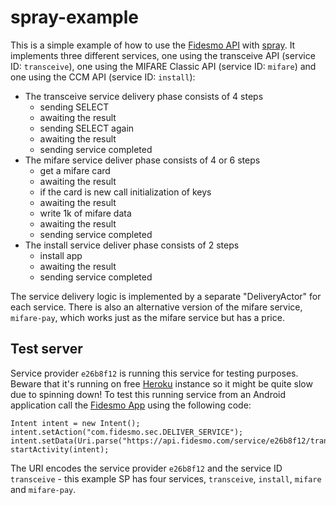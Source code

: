 spray-example
=============

This is a simple example of how to use the
[Fidesmo API](https://developer.fidesmo.com/api) with
[spray](http://spray.io/). It implements three different services, one
using the transceive API (service ID: `transceive`), one using the
MIFARE Classic API (service ID: `mifare`) and one using the CCM API
(service ID: `install`):
- The transceive service delivery phase consists of 4 steps
  - sending SELECT
  - awaiting the result
  - sending SELECT again
  - awaiting the result
  - sending service completed
- The mifare service deliver phase consists of 4 or 6 steps
  - get a mifare card
  - awaiting the result
  - if the card is new call initialization of keys
  - awaiting the result
  - write 1k of mifare data
  - awaiting the result
  - sending service completed
- The install service deliver phase consists of 2 steps
  - install app
  - awaiting the result
  - sending service completed

The service delivery logic is implemented by a separate
"DeliveryActor" for each service. There is also an alternative version
of the mifare service, `mifare-pay`, which works just as the mifare
service but has a price.

Test server
-----------

Service provider `e26b8f12` is running this service for testing
purposes. Beware that it's running on free [Heroku](http://heroku.com)
instance so it might be quite slow due to spinning down! To test this
running service from an Android application call the
[Fidesmo App](https://developer.fidesmo.com/android) using the
following code:

```
Intent intent = new Intent();
intent.setAction("com.fidesmo.sec.DELIVER_SERVICE");
intent.setData(Uri.parse("https://api.fidesmo.com/service/e26b8f12/transceive"));
startActivity(intent);
```
The URI encodes the service provider `e26b8f12` and the service ID
`transceive` - this example SP has four services, `transceive`,
`install`, `mifare` and `mifare-pay`.
